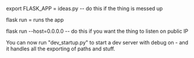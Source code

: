 export FLASK_APP = ideas.py -- do this if the thing is messed up

flask run = runs the app

flask run --host=0.0.0.0   -- do this if you want the thing to listen on public IP

You can now run "dev_startup.py" to start a dev server with debug on - and it handles all the exporting of paths and stuff.

